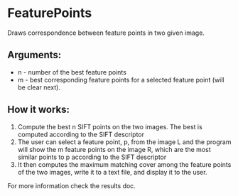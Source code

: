 # FeaturePoints
Draws correspondence between feature points in two given image.

## Arguments:
* n - number of the best feature points
* m - best corresponding feature points for a selected feature point (will be clear next).

## How it works:
1. Compute the best n SIFT points on the two images. The best is computed according to the 
SIFT descriptor 
2. The user can select a feature point, p, from the image L and the program will show the m
feature points on the image R, which are the most similar points to p according to the SIFT 
descriptor 
3. It then computes the maximum matching cover among the feature points of the two images, 
write it to a text file, and display it to the user.

For more information check the results doc.